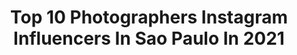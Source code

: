 ---
title: Top 10 Photographers Instagram Influencers In Sao Paulo In 2021
description: >-
  Find top photographers Instagram influencers in Sao Paulo in 2021. Most popular hashtags: #saopaulo #photographer #photooftheday.
platform: Instagram
hits: 149
text_top: Discover the best Instagram accounts on inBeat.
text_bottom: inBeat aggregates 149 Instagram influencers like this in Sao Paulo, Brazil for you to collaborate.
profiles:
  - username: "the.lonely.project"
    fullname: >-
      The Lonely Project
    bio: >-
      by Ricardo Rico | Brazilian Photographer São Paulo-SP 📥 contato@ricardorico.com 🟡 PRÉ-VENDA NO ESCURO 🟡 Lonely Mag n°19 👇
    location: "Brazil"
    followers: 25305
    engagement: 742
    commentsToLikes: 0.026875
    id: ck5hrm0b9v38t0i11jl6unkmm
    verified: false
    hashtags: "#tbt"
  - username: "nuquarto36"
    fullname: >-
      Caco Meira
    bio: >-
      Sensual Photographer - São Paulo 🇧🇷📷 Em breve @nq36_official Shop Online @caco.ph Contato e Orçamento no Direct
    location: "Brazil"
    followers: 33269
    engagement: 656
    commentsToLikes: 0.009671
    id: ck5ckafifwgzj0i11z149ez9m
    verified: false
    hashtags: ""
  - username: "joaokopv"
    fullname: >-
      joão b
    bio: >-
      photographer são paulo/br | contato.joaok@gmail.com manager: thatiana@tcayres.com.br @thatianacayres
    location: "Brazil"
    followers: 41252
    engagement: 411
    commentsToLikes: 0.014108
    id: ck0u9bv749j0m0i199pxq7mze
    verified: false
    hashtags: "#pfw, #35mm"
  - username: "stephansolon"
    fullname: >-
      Stephan Solon
    bio: >-
      Pro Photographer - Sao Paulo/Brazil (DM for inquiries)
    location: "Brazil"
    followers: 2569
    engagement: 1058
    commentsToLikes: 0.085017
    id: ck0u7vlp85svj0i19y0798nyz
    verified: false
    hashtags: "#musicphotography, #concertphotography, #tbt, #donavonfrankenreiter"
  - username: "fabriciogarciaph"
    fullname: >-
      Fabricio Garcia 🔥
    bio: >-
      📷 Brazilian Photographer. 📍Porto Alegre - RS 📍São Paulo - SP 🔽 Agenda, orçamentos e afins.
    location: "Brazil"
    followers: 112343
    engagement: 445
    commentsToLikes: 0.017688
    id: ck6u4r7kr5bqz0j71njkgcmu1
    verified: false
    hashtags: "#girl, #goodmorning, #love, #art"
  - username: "klebermelu"
    fullname: >-
      Kleber Melo
    bio: >-
      📸• Fotógrafo de retratos • 📚- Revelando a fotografia pra você! 📍• São Paulo e Itapetininga 📝 •Orçamentos via direct / e-mail
    location: "Brazil"
    followers: 17810
    engagement: 411
    commentsToLikes: 0.045936
    id: ck0w0202bbzxw0i19qj3tg4aa
    verified: false
    hashtags: "#fotografia, #fotografo, #photographer, #saopaulocity"
  - username: "mandymirella"
    fullname: >-
      𝐀𝐦𝐚𝐧𝐝𝐚 𝐌𝐢𝐫𝐞𝐥𝐥𝐚
    bio: >-
      Fotógrafa profissional @fotografiaecrise 𝐄𝐬𝐩𝐞𝐭𝐚́𝐜𝐮𝐥𝐨𝐬 𝐭𝐞𝐚𝐭𝐫𝐚𝐢𝐬 𝐞 𝐞𝐧𝐬𝐚𝐢𝐨𝐬 𝐟𝐨𝐭𝐨𝐠𝐫𝐚́𝐟𝐢𝐜𝐨𝐬 • Parcerias, agendamento de ensaios pelo direct 𝐒𝐚̃𝐨 𝐏𝐚𝐮𝐥𝐨
    location: "Brazil"
    followers: 6005
    engagement: 466
    commentsToLikes: 0.050148
    id: ck5q6grjgxbyl0i11snntv37x
    verified: false
    hashtags: "#ensaiofotografico, #fashionshoot, #tbt, #portraitstream"
  - username: "__dsalazar"
    fullname: >-
      𝕯𝖔𝖚𝖌𝖑𝖆𝖘 𝕽𝖎𝖈𝖆𝖗𝖉𝖔 🕸️🕷️
    bio: >-
      Não tenha medo da morte, ela é inevitável , mas sim tenha medo de uma vida mal vivida.. 🇧🇷🇵🇹 - SP - CWB 📚👩‍🎓 Gestão De Qualidade
    location: "Brazil"
    followers: 8753
    engagement: 893
    commentsToLikes: 0.020173
    id: ckaoshsdyrkgm0i78q5c017vj
    verified: false
    hashtags: "#haircut, #hairstyle, #modelo, #metalheads"
  - username: "amanda.sopi"
    fullname: >-
      Amanda de Souza
    bio: >-
      ᴛʀᴀᴠᴇʟ ~ ᴍᴏᴅᴀ ~ ʟɪꜰᴇꜱᴛʏʟᴇ 🌻 ᴜᴍᴀ ᴍᴏçᴀ ɢᴇɴᴛᴇ ʙᴏᴀ qᴜᴇ ʀɪ ᴅᴇ ᴛᴜᴅᴏ 📍ɪʙɪᴢᴀ / ʀɪᴏ ᴅᴇ ᴊᴀɴᴇɪʀᴏ 🦷 ᴅᴇɴᴛɪꜱᴛᴀ
    location: "Brazil"
    followers: 5108
    engagement: 1182
    commentsToLikes: 0.122547
    id: ckaot4y1muekl0i784arle8to
    verified: false
    hashtags: "#sea, #lookoftheday, #itgirl, #acessorios"
  - username: "brunogomesph"
    fullname: >-
      BRUNO GOMES
    bio: >-
      ✍🏿Creative Director 👁Fashion Photographer 🌎São Paulo, Brazil 📬brunogomesft@outlook.com
    location: "Brazil"
    followers: 37058
    engagement: 429
    commentsToLikes: 0.067395
    id: ck15s6gt5bglk0i199wyqhct5
    verified: false
    hashtags: "#vogue, #olhaelle, #elleview, #stilllife"
---